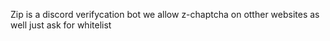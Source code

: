 Zip is a discord verifycation bot we allow z-chaptcha on otther websites as well just ask for whitelist
